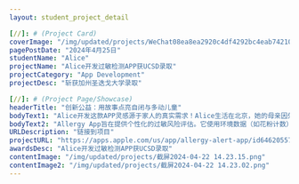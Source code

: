 ```yaml
---
layout: student_project_detail

[//]: # (Project Card)
coverImage: "/img/updated/projects/WeChat08ea8ea2920c4df4292bc4eab7421088.jpg"
pagePostDate: "2024年4月25日"
studentName: "Alice"
projectName: "Alice开发过敏检测APP获UCSD录取"
projectCategory: "App Development"
projectDesc: "斩获加州圣迭戈大学录取"

[//]: # (Project Page/Showcase)
headerTitle: "创新公益：用故事点亮自闭与多动儿童"
bodyText1: "Alice开发这款APP灵感源于家人的真实需求！Alice生活在北京，她的母亲因外出时意外接触杨絮而频繁打喷嚏，而她哮喘患者的叔叔曾因花粉暴露而遭遇生命危险。为防止类似情况，Alice设计了这款App！"
bodyText2: "Allergy App旨在提供个性化的过敏风险评估。它使用环境数据（如花粉计数）以及个人因素（如位置、年龄和健康史）来通知用户他们的过敏风险水平，帮助用户在外出前了解过敏风险。"
URLDescription: "链接到项目"
projectURL: "https://apps.apple.com/us/app/allergy-alert-app/id6462055726?platform=iphone"
awardsDesc: "Alice开发过敏检测APP获UCSD录取"
contentImage: "/img/updated/projects/截屏2024-04-22 14.23.15.png"
contentImage2: "/img/updated/projects/截屏2024-04-22 14.23.02.png"
---
```

